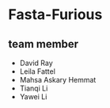 # Fasta-Furious

## team member
* David Ray
* Leila Fattel
* Mahsa Askary Hemmat
* Tianqi Li
* Yawei Li
